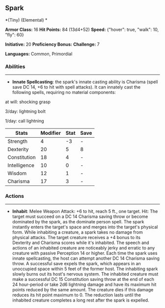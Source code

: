 ## Spark
*(Tiny) (Elemental) *

**Armor Class:** 16
**Hit Points:** 84 (13d4+52)
**Speed:** {"hover": true, "walk": 10, "fly": 60}

**Initiative:** 20
**Proficiency Bonus:**
**Challenge:** 7

**Languages:** Common, Primordial

### Abilities
 --- 
- **Innate Spellcasting**: the spark's innate casting ability is Charisma (spell save DC 14, +6 to hit with spell attacks). It can innately cast the following spells, requiring no material components:

at will: shocking grasp

3/day: lightning bolt

1/day: call lightning



| Stats | Modifier | Stat | Save
| ---- | ---- | ---- | ---- |
| Strength | 4 | -3 | - |
| Dexterity | 20 | 5 | 8 |
| Constitution | 18 | 4 | - |
| Intelligence | 10 | 0 | - |
| Wisdom | 12 | 1 | - |
| Charisma | 17 | 3 | - |

### Actions
 --- 
- **Inhabit**: Melee Weapon Attack: +6 to hit, reach 5 ft., one target. Hit: The target must succeed on a DC 14 Charisma saving throw or become dominated by the spark, as the dominate person spell. The spark instantly enters the target's space and merges into the target's physical form. While inhabiting a creature, a spark takes no damage from physical attacks. The target creature receives a +4 bonus to its Dexterity and Charisma scores while it's inhabited. The speech and actions of an inhabited creature are noticeably jerky and erratic to any creature with passive Perception 14 or higher. Each time the spark uses innate spellcasting, the host can attempt another DC 14 Charisma saving throw. A successful save expels the spark, which appears in an unoccupied space within 5 feet of the former host. The inhabiting spark slowly burns out its host's nervous system. The inhabited creature must make a successful DC 15 Constitution saving throw at the end of each 24 hour-period or take 2d6 lightning damage and have its maximum hit points reduced by the same amount. The creature dies if this damage reduces its hit point maximum to 0. The reduction lasts until the inhabited creature completes a long rest after the spark is expelled.

